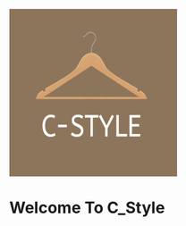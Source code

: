 <a href="url"><img src="app/src/main/res/drawable/img_icon_cstyle_brown.png" align="center" height="300" width="300" ></a>

# Welcome To C_Style

